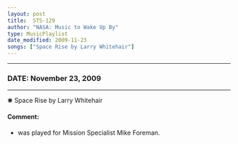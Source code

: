 ```yaml
---
layout: post
title:  STS-129
author: "NASA: Music to Wake Up By"
type: MusicPlaylist
date_modified: 2009-11-23
songs: ["Space Rise by Larry Whitehair"]
---
```


----
### DATE: November 23, 2009
----
✺ Space Rise by Larry Whitehair

#### Comment:
* was played for Mission Specialist Mike Foreman.



<br/>
<center>
	<a target="_blank"
	   href="https://twitter.com/intent/tweet?hashtags=Space,NASA,Playlist,NASAWakeupCalls,SpaceProgram&text={{ page.author}}, '{{ page.songs.first }}' {{ page.title }}, {{ page.date | date: '%B %d, %Y' }}. {{ site.url }}{{ page.url }}&via=nasawakeupcalls"><i class="fab fa-twitter" alt="Tweet this page" style="font-size: 1.3em;"></i></a>
	&nbsp; 	<i class="fas fa-user-astronaut" style="font-size: 1.5em;"></i> &nbsp;
    <a type="amzn" search="'Space Rise by Larry Whitehair'" category="popular music">
    <i class="fab fa-amazon" style="font-size: 1.3em;"></i></a>
</center>

